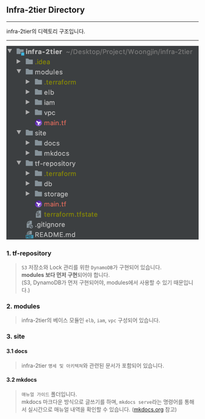 ## Infra-2tier Directory
---
infra-2tier의 디렉토리 구조입니다.

---
![Screenshot](img/directory.png)
### 1. tf-repository
>`S3` 저장소와 Lock 관리를 위한 `DynamoDB`가 구현되어 있습니다.  
>**modules 보다 먼저 구현**되어야 합니다.  
>(S3, DynamoDB가 먼저 구현되어야, modules에서 사용할 수 있기 때문입니다.)
>
### 2. modules
>infra-2tier의 베이스 모듈인 `elb`, `iam`, `vpc` 구성되어 있습니다.
>
### 3. site
#### 3.1 docs
>infra-2tier `명세 및 아키텍쳐`와 관련된 문서가 포함되어 있습니다.  
#### 3.2 mkdocs
>`매뉴얼 가이드` 폴더입니다.    
>mkdocs 마크다운 방식으로 글쓰기를 하며, `mkdocs serve`라는 명령어를 통해서 실시간으로 매뉴얼 내역을 확인할 수 있습니다. ([mkdocs.org](https://www.mkdocs.org) 참고)  